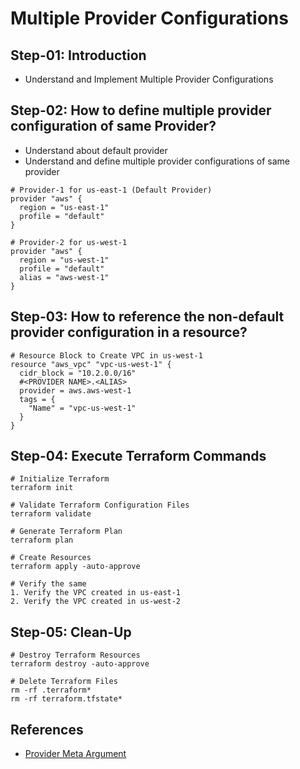 # Multiple Provider Configurations

## Step-01: Introduction
- Understand and Implement Multiple Provider Configurations

## Step-02: How to define multiple provider configuration of same Provider?
- Understand about default provider
- Understand and define multiple provider configurations of same provider
```t
# Provider-1 for us-east-1 (Default Provider)
provider "aws" {
  region = "us-east-1"
  profile = "default"
}

# Provider-2 for us-west-1
provider "aws" {
  region = "us-west-1"
  profile = "default"
  alias = "aws-west-1"
}
```

## Step-03: How to reference the non-default provider configuration in a resource?
```t
# Resource Block to Create VPC in us-west-1
resource "aws_vpc" "vpc-us-west-1" {
  cidr_block = "10.2.0.0/16"
  #<PROVIDER NAME>.<ALIAS>
  provider = aws.aws-west-1
  tags = {
    "Name" = "vpc-us-west-1"
  }
}
```

## Step-04: Execute Terraform Commands
```t
# Initialize Terraform
terraform init

# Validate Terraform Configuration Files
terraform validate

# Generate Terraform Plan
terraform plan

# Create Resources
terraform apply -auto-approve

# Verify the same
1. Verify the VPC created in us-east-1
2. Verify the VPC created in us-west-2
```

## Step-05: Clean-Up 
```t
# Destroy Terraform Resources
terraform destroy -auto-approve

# Delete Terraform Files
rm -rf .terraform*
rm -rf terraform.tfstate*
```



## References
- [Provider Meta Argument](https://www.terraform.io/docs/configuration/meta-arguments/resource-provider.html)
